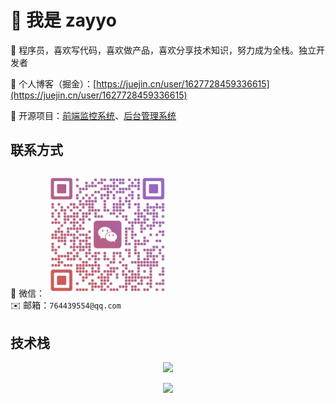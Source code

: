 # 👋 我是 zayyo

🌈 程序员，喜欢写代码，喜欢做产品，喜欢分享技术知识，努力成为全栈。独立开发者

🏡 个人博客（掘金）：[https://juejin.cn/user/1627728459336615](https://juejin.cn/user/1627728459336615)

🎉 开源项目：[前端监控系统](https://github.com/zayyo123/monitor-middle-platform)、[后台管理系统](https://github.com/zayyo123/vue3-ts-admin)

## 联系方式

💬 微信：<img src="1745289707859.png" width="200" height="auto" alt="微信二维码" />
<br/>
✉️ 邮箱：`764439554@qq.com`

## 技术栈

<p align="center">
  <a href="https://skillicons.dev">
    <img src="https://skillicons.dev/icons?i=html,css,javascript,typescript,jquery,less,scss,tailwind,react,redux,vue,nuxt,pinia,electron,webpack,vite,npm,yarn,pnpm,md,git,gitlab,github,nodejs,mysql,mongodb,vscode,idea,webstorm,pycharm,postman,bootstrap,ps,php,powershell,py,notion,md&perline=10" />
  </a>
</p>
 <p align="center"><img  src="https://media1.giphy.com/media/13HgwGsXF0aiGY/giphy.gif" /></p>
